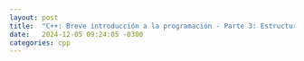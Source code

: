 ```yaml
---
layout: post
title:  "C++: Breve introducción a la programación - Parte 3: Estructuras de control"
date:   2024-12-05 09:24:05 -0300
categories: cpp
---
```

 
